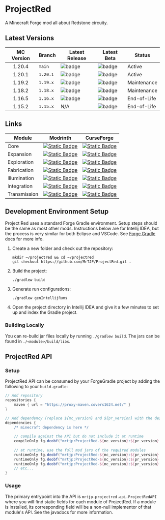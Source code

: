 # ProjectRed

A Minecraft Forge mod all about Redstone circuity.


## Latest Versions
| MC Version | Branch   | Latest Release                                                                                                                                                          | Latest Beta                                                                                                                                                          | Status      |
|:----------:|----------|-------------------------------------------------------------------------------------------------------------------------------------------------------------------------|----------------------------------------------------------------------------------------------------------------------------------------------------------------------|-------------|
|   1.20.4   | `main`   | ![badge](https://img.shields.io/endpoint?logo=.&url=https://gist.githubusercontent.com/MrTJP/3ef501bc64c896a86fd706dfea8ba367/raw/projectred-badge-1.20.4-release.json) | ![badge](https://img.shields.io/endpoint?logo=.&url=https://gist.githubusercontent.com/MrTJP/3ef501bc64c896a86fd706dfea8ba367/raw/projectred-badge-1.20.4-beta.json) | Active      |
|   1.20.1   | `1.20.1` | ![badge](https://img.shields.io/endpoint?logo=.&url=https://gist.githubusercontent.com/MrTJP/3ef501bc64c896a86fd706dfea8ba367/raw/projectred-badge-1.20.1-release.json) | ![badge](https://img.shields.io/endpoint?logo=.&url=https://gist.githubusercontent.com/MrTJP/3ef501bc64c896a86fd706dfea8ba367/raw/projectred-badge-1.20.1-beta.json) | Active      |
|   1.19.2   | `1.19.x` | ![badge](https://img.shields.io/endpoint?logo=.&url=https://gist.githubusercontent.com/MrTJP/3ef501bc64c896a86fd706dfea8ba367/raw/projectred-badge-1.19.2-release.json) | ![badge](https://img.shields.io/endpoint?logo=.&url=https://gist.githubusercontent.com/MrTJP/3ef501bc64c896a86fd706dfea8ba367/raw/projectred-badge-1.19.2-beta.json) | Maintenance |
|   1.18.2   | `1.18.x` | ![badge](https://img.shields.io/endpoint?logo=.&url=https://gist.githubusercontent.com/MrTJP/3ef501bc64c896a86fd706dfea8ba367/raw/projectred-badge-1.18-release.json)   | ![badge](https://img.shields.io/endpoint?logo=.&url=https://gist.githubusercontent.com/MrTJP/3ef501bc64c896a86fd706dfea8ba367/raw/projectred-badge-1.18-beta.json)   | Maintenance |
|   1.16.5   | `1.16.x` | ![badge](https://img.shields.io/endpoint?logo=.&url=https://gist.githubusercontent.com/MrTJP/3ef501bc64c896a86fd706dfea8ba367/raw/projectred-badge-1.16-release.json)   | ![badge](https://img.shields.io/endpoint?logo=.&url=https://gist.githubusercontent.com/MrTJP/3ef501bc64c896a86fd706dfea8ba367/raw/projectred-badge-1.16-beta.json)   | End-of-Life |
|   1.15.2   | `1.15.x` | N/A                                                                                                                                                                     | ![badge](https://img.shields.io/endpoint?logo=.&url=https://gist.githubusercontent.com/MrTJP/3ef501bc64c896a86fd706dfea8ba367/raw/projectred-badge-1.15-beta.json)   | End-of-Life |

## Links
| Module       | Modrinth                                                                                                                                        | CurseForge                                                                                                                                                             |
|--------------|-------------------------------------------------------------------------------------------------------------------------------------------------|------------------------------------------------------------------------------------------------------------------------------------------------------------------------|
| Core         | [![Static Badge](https://img.shields.io/badge/Project_Red-Core-green?logo=modrinth)](https://modrinth.com/mod/project-red-core)                 | [![Static Badge](https://img.shields.io/badge/Project_Red-Core-orange?logo=curseforge)](https://www.curseforge.com/minecraft/mc-mods/project-red-core)                 |
| Expansion    | [![Static Badge](https://img.shields.io/badge/Project_Red-Expansion-green?logo=modrinth)](https://modrinth.com/mod/project-red-expansion)       | [![Static Badge](https://img.shields.io/badge/Project_Red-Expansion-orange?logo=curseforge)](https://www.curseforge.com/minecraft/mc-mods/project-red-expansion)       |
| Exploration  | [![Static Badge](https://img.shields.io/badge/Project_Red-Exploration-green?logo=modrinth)](https://modrinth.com/mod/project-red-exploration)   | [![Static Badge](https://img.shields.io/badge/Project_Red-Exploration-orange?logo=curseforge)](https://www.curseforge.com/minecraft/mc-mods/project-red-exploration)   |
| Fabrication  | [![Static Badge](https://img.shields.io/badge/Project_Red-Fabrication-green?logo=modrinth)](https://modrinth.com/mod/project-red-fabrication)   | [![Static Badge](https://img.shields.io/badge/Project_Red-Fabrication-orange?logo=curseforge)](https://www.curseforge.com/minecraft/mc-mods/project-red-fabrication)   |
| Illumination | [![Static Badge](https://img.shields.io/badge/Project_Red-Illumination-green?logo=modrinth)](https://modrinth.com/mod/project-red-illumination) | [![Static Badge](https://img.shields.io/badge/Project_Red-Illumination-orange?logo=curseforge)](https://www.curseforge.com/minecraft/mc-mods/project-red-illumination) |
| Integration  | [![Static Badge](https://img.shields.io/badge/Project_Red-Integration-green?logo=modrinth)](https://modrinth.com/mod/project-red-integration)   | [![Static Badge](https://img.shields.io/badge/Project_Red-Integration-orange?logo=curseforge)](https://www.curseforge.com/minecraft/mc-mods/project-red-integration)   |
| Transmission | [![Static Badge](https://img.shields.io/badge/Project_Red-Transmission-green?logo=modrinth)](https://modrinth.com/mod/project-red-transmission) | [![Static Badge](https://img.shields.io/badge/Project_Red-Transmission-orange?logo=curseforge)](https://www.curseforge.com/minecraft/mc-mods/project-red-transmission) |

## Development Environment Setup

Project Red uses a standard Forge Gradle environment. Setup steps should be the same as most other mods. Instructions below are for Intellij IDEA, but the process is very similar for both Eclipse and VSCode. See [Forge Gradle](https://docs.minecraftforge.net/en/fg-5.x/gettingstarted/#setting-up-forgegradle) docs for more info.

1. Create a new folder and check out the repository:
   ```
   mkdir ~/projectred && cd ~/projectred
   git checkout https://github.com/MrTJP/ProjectRed.git .
   ```

2. Build the project:
   ```
   ./gradlew build
   ```   

3. Generate run configurations:
   ```
   ./gradlew genIntellijRuns
   ```

4. Open the project directory in Intellij IDEA and give it a few minutes to set up and index the Gradle project.

### Building Locally

You can re-build jar files locally by running `./gradlew build`. The jars can be found in `./<module>/build/libs`.

## ProjectRed API

### Setup
ProjectRed API can be consumed by your ForgeGradle project by adding the following to your `build.gradle`:
```groovy
// Add repository
repositories {
    maven { url = "https://proxy-maven.covers1624.net/" }
}

// Add dependency (replace ${mc_version} and ${pr_version} with the desired versions)
dependencies {
    /* minecraft dependency is here */
    
    // compile against the API but do not include it at runtime
    compileOnly fg.deobf("mrtjp:ProjectRed-${mc_version}:${pr_version}:api")
    
    // at runtime, use the full mod jars of the required modules
    runtimeOnly fg.deobf("mrtjp:ProjectRed-${mc_version}:${pr_version}:core")
    runtimeOnly fg.deobf("mrtjp:ProjectRed-${mc_version}:${pr_version}:integration")
    runtimeOnly fg.deobf("mrtjp:ProjectRed-${mc_version}:${pr_version}:transmission")
    // etc...
}
```

### Usage
The primary entrypoint into the API is `mrtjp.projectred.api.ProjectRedAPI` where you will find static fields for each module of ProjectRed. If a module is installed, its corresponding field will be a non-null implementor of that module's API. See the javadocs for more information.